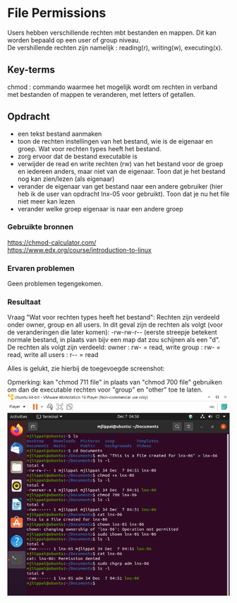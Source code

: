 # File Permissions
Users hebben verschillende rechten mbt bestanden en mappen. Dit kan worden bepaald op een user of group niveau.  
De vershillende rechten zijn namelijk : reading(r), writing(w), executing(x).

## Key-terms
chmod : commando waarmee het mogelijk wordt om rechten in verband met bestanden of mappen te veranderen, met letters of getallen.

## Opdracht
- een tekst bestand aanmaken
- toon de rechten instellingen van het bestand, wie is de eigenaar en groep. Wat voor rechten types heeft het bestand.
- zorg ervoor dat de bestand executable is
- verwijder de read en write rechten (rw) van het bestand voor de groep en iedereen anders, maar niet van de eigenaar. Toon dat je het bestand nog kan zien/lezen (als eigenaar)
- verander de eigenaar van get bestand naar een andere gebruiker (hier heb ik de user van opdracht lnx-05 voor gebruikt). Toon dat je nu het file niet meer kan lezen
- verander welke groep eigenaar is naar een andere groep

### Gebruikte bronnen
https://chmod-calculator.com/  
https://www.edx.org/course/introduction-to-linux

### Ervaren problemen
Geen problemen tegengekomen.

### Resultaat
Vraag "Wat voor rechten types heeft het bestand":
Rechten zijn verdeeld onder owner, group en all users. In dit geval zijn de rechten als volgt (voor de veranderingen die later komen): -rw-rw-r-- (eerste streepje betekent normale bestand, in plaats van bijv een map dat zou schijnen als een "d". De rechten als volgt zijn verdeeld:
owner : rw- = read, write
group : rw- = read, write
all users : r-- = read

Alles is gelukt, zie hierbij de toegevoegde screenshot:

Opmerking: kan "chmod 711 file" in plaats van "chmod 700 file" gebruiken om dan de executable rechten voor "group" en "other" toe te laten.  
![Filepermissions](../00_includes/lnx-06.png)
